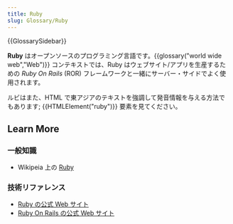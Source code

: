 ```yaml
---
title: Ruby
slug: Glossary/Ruby
---
```


{{GlossarySidebar}}

**Ruby** はオープンソースのプログラミング言語です。{{glossary("world wide web","Web")}} コンテキストでは、Ruby はウェブサイト/アプリを生産するための _Ruby On Rails_ (ROR) フレームワークと一緒にサーバー・サイドでよく使用されます。

ルビはまた、HTML で東アジアのテキストを強調して発音情報を与える方法でもあります; {{HTMLElement("ruby")}} 要素を見てください。

## Learn More

### 一般知識

- Wikipeia 上の [Ruby](https://ja.wikipedia.org/wiki/Ruby)

### 技術リファレンス

- [Ruby の公式 Web サイト](https://www.ruby-lang.org)
- [Ruby On Rails の公式 Web サイト](http://rubyonrails.org/)
